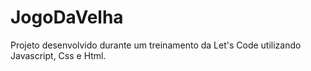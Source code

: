 # JogoDaVelha
Projeto desenvolvido durante um treinamento da Let's Code utilizando Javascript, Css e Html.
